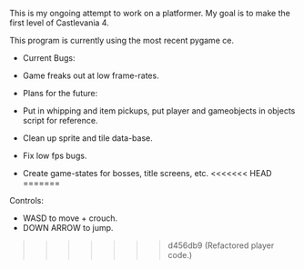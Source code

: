 This is my ongoing attempt to work on a platformer. My goal is to make the first level of Castlevania 4.

This program is currently using the most recent pygame ce.

- Current Bugs:
-   Game freaks out at low frame-rates.

- Plans for the future:
-   Put in whipping and item pickups, put player and gameobjects in objects script for reference.
-   Clean up sprite and tile data-base.
-   Fix low fps bugs.
-   Create game-states for bosses, title screens, etc.
<<<<<<< HEAD
=======

Controls:
-   WASD to move + crouch.
-   DOWN ARROW to jump.
>>>>>>> d456db9 (Refactored player code.)
